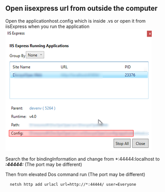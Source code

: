 ## Open iisexpress url from outside the computer
Open the applicationhost.config which is inside .vs or open it from iisExpress when you run the application 
![enter image description here](images/iisexpress.png)

Search the for bindingInformation and change from *:44444:localhost to  ***:44444:*** (The port may be different)

Then from elevated Dos command run (The port may be different)

      netsh http add urlacl url=http://*:44444/ user=Everyone

